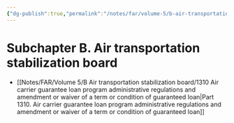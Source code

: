 ```yaml
---
{"dg-publish":true,"permalink":"/notes/far/volume-5/b-air-transportation-stabilization-board/0000-index/","title":"0000 Index"}
---
```



# Subchapter B. Air transportation stabilization board

- [[Notes/FAR/Volume 5/B Air transportation stabilization board/1310 Air carrier guarantee loan program administrative regulations and amendment or waiver of a term or condition of guaranteed loan\|Part 1310. Air carrier guarantee loan program administrative regulations and amendment or waiver of a term or condition of guaranteed loan]]